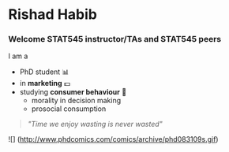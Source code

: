 # Rishad Habib
### Welcome STAT545 instructor/TAs and STAT545 peers

I am a
- PhD student :bar_chart:
- in **marketing** :dollar:
- studying **consumer behaviour** :thought_balloon:
  + morality in decision making
  + prosocial consumption
  
  
> *"Time we enjoy wasting is never wasted"*



![] (http://www.phdcomics.com/comics/archive/phd083109s.gif)